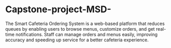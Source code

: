 # Capstone-project-MSD-
The Smart Cafeteria Ordering System is a web-based platform that reduces queues by enabling users to browse menus, customize orders, and get real-time notifications. Staff can manage orders and menus easily, improving accuracy and speeding up service for a better cafeteria experience.
